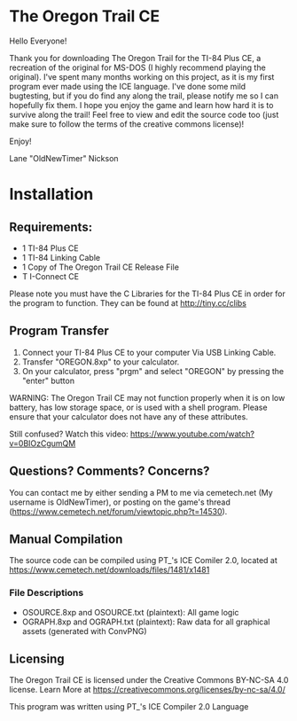 # The Oregon Trail CE

Hello Everyone!

Thank you for downloading The Oregon Trail for the TI-84 Plus CE, a recreation of the 
original for MS-DOS (I highly recommend playing the original). I've spent many months working 
on this project, as it is my first program ever made using the ICE language. I've done some 
mild bugtesting, but if you do find any along the trail, please notify me so I can hopefully
fix them. I hope you enjoy the game and learn  how hard it is to survive along the trail! 
Feel free to view and edit the source code too (just make sure to follow the terms of the
creative commons license)!

Enjoy!

Lane "OldNewTimer" Nickson     
                                                                                                                                         
# Installation

## Requirements:
- 1 TI-84 Plus CE
- 1 TI-84 Linking Cable
- 1 Copy of The Oregon Trail CE Release File
- T I-Connect CE

Please note you must have the C Libraries for the TI-84 Plus CE in order for the program to function. They can be found at http://tiny.cc/clibs

## Program Transfer
1. Connect your TI-84 Plus CE to your computer Via USB Linking Cable.
2. Transfer "OREGON.8xp" to your calculator.
3. On your calculator, press "prgm" and select "OREGON" by pressing the "enter" button

WARNING: The Oregon Trail CE may not function properly when it is on low battery, has low storage space, or is used with a shell program. Please ensure that your calculator does not have any of these attributes.

Still confused? Watch this video: https://www.youtube.com/watch?v=0BIOzCgumQM

## Questions? Comments? Concerns?
You can contact me by either sending a PM to me via cemetech.net (My username is OldNewTimer), or posting on the 
game's thread (https://www.cemetech.net/forum/viewtopic.php?t=14530).

## Manual Compilation
The source code can be compiled using PT_'s ICE Comiler 2.0, located at https://www.cemetech.net/downloads/files/1481/x1481
### File Descriptions
- OSOURCE.8xp and OSOURCE.txt (plaintext): All game logic
- OGRAPH.8xp and OGRAPH.txt (plaintext): Raw data for all graphical assets (generated with ConvPNG)

## Licensing
The Oregon Trail CE is licensed under the Creative Commons BY-NC-SA 4.0 license.
Learn More at https://creativecommons.org/licenses/by-nc-sa/4.0/

This program was written using PT_'s ICE Compiler 2.0 Language
                                                                            
